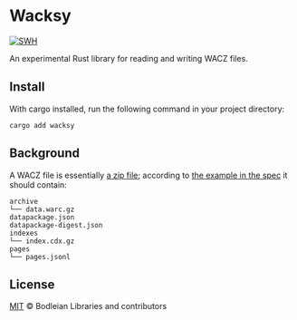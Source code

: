 # Wacksy

[![SWH](https://archive.softwareheritage.org/badge/swh:1:dir:ce81998f0400b211fff19416668bb22d9c53c441/)](https://archive.softwareheritage.org/swh:1:dir:ce81998f0400b211fff19416668bb22d9c53c441;origin=https://github.com/extua/wacksy;visit=swh:1:snp:701dca05ae362b4f3de5d31a2ad5387fa68f02cf;anchor=swh:1:rev:1d054902a74084c8e67798a561d7efe573418e70)

An experimental Rust library for reading and writing WACZ files.

<!-- purpose of this library -->

## Install

With cargo installed, run the following command in your project directory:

```
cargo add wacksy
```

## Background

A WACZ file is essentially [a zip file](https://bikeshed.vibber.net/@brooke/114240574949828718); according to [the example in the spec](https://specs.webrecorder.net/wacz/1.1.1/) it should contain:

```
archive
└── data.warc.gz
datapackage.json
datapackage-digest.json
indexes
└── index.cdx.gz
pages
└── pages.jsonl
```

## License

[MIT](https://github.com/extua/wacksy/blob/main/LICENSE) © Bodleian Libraries and contributors
